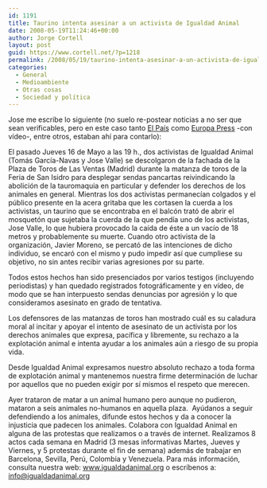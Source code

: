 ```yaml
---
id: 1191
title: Taurino intenta asesinar a un activista de Igualdad Animal
date: 2008-05-19T11:24:46+00:00
author: Jorge Cortell
layout: post
guid: https://www.cortell.net/?p=1218
permalink: /2008/05/19/taurino-intenta-asesinar-a-un-activista-de-igualdad-animal/
categories:
  - General
  - Medioambiente
  - Otras cosas
  - Sociedad y polí­tica
---
```

Jose me escribe lo siguiente (no suelo re-postear noticias a no ser que sean verificables, pero en este caso tanto <a title="Noticia en El País" href="https://www-org.elpais.com/articulo/madrid/les/corten/cuerda/elpepiespmad/20080516elpmad_5/Tes" target="_blank">El País</a> como <a title="EP" href="https://www.europapress.es/videos/video-activistas-igualdad-animal-intentan-boicotear-feria-san-isidro-descolgandose-fachada-ventas-20080516120405.html" target="_blank">Europa Press</a> -con vídeo-, entre otros, estaban ahí para contarlo):

El pasado Jueves 16 de Mayo a las 19 h., dos activistas de Igualdad Animal (Tomás García-Navas y Jose Valle) se descolgaron de la fachada de la Plaza de Toros de Las Ventas (Madrid) durante la matanza de toros de la Feria de San Isidro para desplegar sendas pancartas reivindicando la abolición de la tauromaquia en particular y defender los derechos de los animales en general. Mientras los dos activistas permanecían colgados y el público presente en la acera gritaba que les cortasen la cuerda a los activistas, un taurino que se encontraba en el balcón trató de abrir el mosquetón que sujetaba la cuerda de la que pendía uno de los activistas, Jose Valle, lo que hubiera provocado la caída de éste a un vacío de 18 metros y probablemente su muerte. Cuando otro activista de la organización, Javier Moreno, se percató de las intenciones de dicho individuo, se encaró con el mismo y pudo impedir así que cumpliese su objetivo, no sin antes recibir varias agresiones por su parte.

Todos estos hechos han sido presenciados por varios testigos (incluyendo periodistas) y han quedado registrados fotográficamente y en vídeo, de modo que se han interpuesto sendas denuncias por agresión y lo que consideramos asesinato en grado de tentativa.

Los defensores de las matanzas de toros han mostrado cuál es su caladura moral al incitar y apoyar el intento de asesinato de un activista por los derechos animales que expresa, pacífica y libremente, su rechazo a la explotación animal e intenta ayudar a los animales aún a riesgo de su propia vida.

Desde Igualdad Animal expresamos nuestro absoluto rechazo a toda forma de explotación animal y mantenemos nuestra firme determinación de luchar por aquellos que no pueden exigir por sí mismos el respeto que merecen.

Ayer trataron de matar a un animal humano pero aunque no pudieron, mataron a seis animales no-humanos en aquella plaza.  Ayúdanos a seguir defendiendo a los animales, difunde estos hechos y da a conocer la injusticia que padecen los animales. Colabora con Igualdad Animal en alguna de las protestas que realizamos o a través de internet. Realizamos 8 actos cada semana en Madrid (3 mesas informativas Martes, Jueves y Viernes, y 5 protestas durante el fin de semana) además de trabajar en Barcelona, Sevilla, Perú, Colombia y Venezuela. Para más información, consulta nuestra web: <a title="Web" href="https://www.igualdadanimal.org" target="_blank">www.igualdadanimal.org</a> o escríbenos a: [info@igualdadanimal.org](mailto:info@igualdadanimal.org "mail")